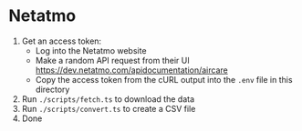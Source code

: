 # Netatmo

1. Get an access token:
   - Log into the Netatmo website
   - Make a random API request from their UI https://dev.netatmo.com/apidocumentation/aircare
   - Copy the access token from the cURL output into the `.env` file in this directory
2. Run `./scripts/fetch.ts` to download the data
3. Run `./scripts/convert.ts` to create a CSV file
4. Done
